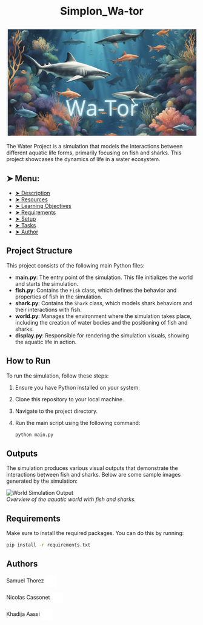 # <p align="center"> Simplon_Wa-tor </p>
<p align="center">  <img [wator] src= "images/Img-wator.png">
</p>
The Water Project is a simulation that models the interactions between different aquatic life forms, primarily focusing on fish and sharks. This project showcases the dynamics of life in a water ecosystem.

## ➤ Menu:

* [➤ Description](#-description)
* [➤ Resources](#-resources)
* [➤ Learning Objectives](#-learning-objectives)
* [➤ Requirements](#-requirements)
* [➤ Setup](#-setup)
* [➤ Tasks](#author-)
* [➤ Author](#author-)


## Project Structure

This project consists of the following main Python files:

- **main.py**: The entry point of the simulation. This file initializes the world and starts the simulation.
- **fish.py**: Contains the `Fish` class, which defines the behavior and properties of fish in the simulation.
- **shark.py**: Contains the `Shark` class, which models shark behaviors and their interactions with fish.
- **world.py**: Manages the environment where the simulation takes place, including the creation of water bodies and the positioning of fish and sharks.
- **display.py**: Responsible for rendering the simulation visuals, showing the aquatic life in action.

## How to Run

To run the simulation, follow these steps:

1. Ensure you have Python installed on your system.
2. Clone this repository to your local machine.
3. Navigate to the project directory.
4. Run the main script using the following command:

   ```bash
   python main.py
## Outputs

The simulation produces various visual outputs that demonstrate the interactions between fish and sharks. Below are some sample images generated by the simulation:


![World Simulation Output](path/to/world_output.png)  
*Overview of the aquatic world with fish and sharks.*

## Requirements

Make sure to install the required packages. You can do this by running:

```bash
pip install -r requirements.txt
```




## Authors

Samuel Thorez <a href="https://github.com/SamuelTD" target="_blank">
    <img loading="lazy" src="images/github-mark.png" width="30" height="30" style="vertical-align: middle;" alt="GitHub Logo">
</a>

 Nicolas Cassonet <a href="https://github.com/NicoCasso" target="_blank">
    <img loading="lazy" src="images/github-mark.png" width="30" height="30" style="vertical-align: middle;" alt="GitHub Logo">
</a>

Khadija Aassi <a href="https://github.com/Khadaassi" target="_blank">
    <img loading="lazy" src="images/github-mark.png" width="30" height="30" style="vertical-align: middle;" alt="GitHub Logo">
</a>


